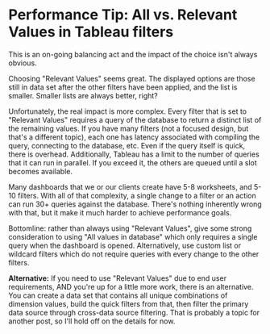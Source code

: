 # Performance Tip: All vs. Relevant Values in Tableau filters

This is an on-going balancing act and the impact of the choice isn't always obvious.

Choosing "Relevant Values" seems great. The displayed options are those still in data set after the other filters have been applied, and the list is smaller. Smaller lists are always better, right?

Unfortunately, the real impact is more complex. Every filter that is set to "Relevant Values" requires a query of the database to return a distinct list of the remaining values. If you have many filters (not a focused design, but that's a different topic), each one has latency associated with compiling the query, connecting to the database, etc. Even if the query itself is quick, there is overhead. Additionally, Tableau has a limit to the number of queries that it can run in parallel. If you exceed it, the others are queued until a slot becomes available.

Many dashboards that we or our clients create have 5-8 worksheets, and 5-10 filters. With all of that complexity, a single change to a filter or an action can run 30+ queries against the database. There's nothing inherently wrong with that, but it make it much harder to achieve performance goals.

Bottomline: rather than always using "Relevant Values", give some strong consideration to using "All values in database" which only requires a single query when the dashboard is opened. Alternatively, use custom list or wildcard filters which do not require queries with every change to the other filters.

**Alternative:** If you need to use "Relevant Values" due to end user requirements, AND you're up for a little more work, there is an alternative. You can create a data set that contains all unique combinations of dimension values, build the quick filters from that, then filter the primary data source through cross-data source filtering. That is probably a topic for another post, so I'll hold off on the details for now.  
